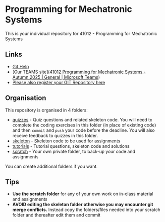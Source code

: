 Programming for Mechatronic Systems
===================================
This is your individual repository for 41012 - Programming for Mechatronic Systems

Links
------------------------------------
* [Git Help](./GIT_HELP.md)
* [Our TEAMS site]([41012 Programming for Mechatronic Systems - Autumn 2025 | General | Microsoft Teams](https://teams.microsoft.com/l/team/19%3Aa0PUuaVuu821TAVfF5tZnE4Y2Fhgz9rguEd7A9flg2c1@thread.tacv2/conversations?groupId=b92606ca-1b87-406f-b629-e52d45ba74a4&tenantId=e8911c26-cf9f-4a9c-878e-527807be8791)) 
* [Please also register your GIT Repository here](https://forms.office.com/r/VyF0pBya0R) 

Organisation
------------------------------------
This repository is organised in 4 folders:

* [quizzes](./quizzes) - Quiz questions and related skeleton code. You will need to complete the coding exercises in this folder (in place of existing code) and then `commit` and `push` your code before the deadline. You will also receive feedback to quizzes in this folder.
* [skeleton](./skeleton) - Skeleton code to be used for assignments 
* [tutorials](./tutorials) - Tutorial questions, skeleton code and solutions 
* [scratch](./scratch) - Your own private folder, to back-up your code and assignments

You can create additional folders if you want.

Tips
------------------------------------
* **Use the scratch folder** for any of your own work on in-class material and assignments
* **AVOID editing the skeleton folder otherwise you may encounter git merge conflicts.** Instead copy the folders/files needed into your scratch folder and thereafter edit them and commit

